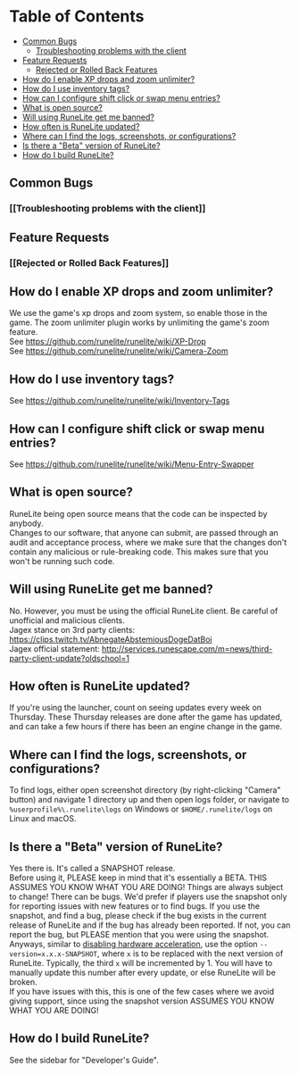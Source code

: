 # Table of Contents
- [Common Bugs](#common-bugs)
  - [Troubleshooting problems with the client](#troubleshooting-problems-with-the-client)
- [Feature Requests](#feature-requests)
  - [Rejected or Rolled Back Features](#rejected-or-rolled-back-features)
- [How do I enable XP drops and zoom unlimiter?](#how-do-i-enable-xp-drops-and-zoom-unlimiter)
- [How do I use inventory tags?](#how-do-i-use-inventory-tags)
- [How can I configure shift click or swap menu entries?](#how-can-i-configure-shift-click-or-swap-menu-entries)
- [What is open source?](#what-is-open-source)
- [Will using RuneLite get me banned?](#will-using-runelite-get-me-banned)
- [How often is RuneLite updated?](#how-often-is-runelite-updated)
- [Where can I find the logs, screenshots, or configurations?](#where-can-i-find-the-logs-screenshots-or-configurations)
- [Is there a "Beta" version of RuneLite?](#is-there-a-beta-version-of-runelite)
- [How do I build RuneLite?](#how-do-i-build-runelite)

## Common Bugs

### [[Troubleshooting problems with the client]]

## Feature Requests

### [[Rejected or Rolled Back Features]]

## How do I enable XP drops and zoom unlimiter?
We use the game's xp drops and zoom system, so enable those in the game. The zoom unlimiter plugin works by unlimiting the game's zoom feature.  
See https://github.com/runelite/runelite/wiki/XP-Drop  
See https://github.com/runelite/runelite/wiki/Camera-Zoom

## How do I use inventory tags?
See https://github.com/runelite/runelite/wiki/Inventory-Tags

## How can I configure shift click or swap menu entries?
See https://github.com/runelite/runelite/wiki/Menu-Entry-Swapper

## What is open source?
RuneLite being open source means that the code can be inspected by anybody.  
Changes to our software, that anyone can submit, are passed through an audit and acceptance process, where we make sure that the changes don't contain any malicious or rule-breaking code. This makes sure that you won't be running such code.

## Will using RuneLite get me banned?
No. However, you must be using the official RuneLite client. Be careful of unofficial and malicious clients.  
Jagex stance on 3rd party clients: https://clips.twitch.tv/AbnegateAbstemiousDogeDatBoi  
Jagex official statement: http://services.runescape.com/m=news/third-party-client-update?oldschool=1  

## How often is RuneLite updated?
If you're using the launcher, count on seeing updates every week on Thursday. These Thursday releases are done after the game has updated, and can take a few hours if there has been an engine change in the game.

## Where can I find the logs, screenshots, or configurations?
To find logs, either open screenshot directory (by right-clicking "Camera" button) and navigate 1 directory up and then open logs folder, or navigate to `%userprofile%\.runelite\logs` on Windows or `$HOME/.runelite/logs` on Linux and macOS.

## Is there a "Beta" version of RuneLite?
Yes there is. It's called a SNAPSHOT release.  
Before using it, PLEASE keep in mind that it's essentially a BETA. THIS ASSUMES YOU KNOW WHAT YOU ARE DOING! Things are always subject to change! There can be bugs. We'd prefer if players use the snapshot only for reporting issues with new features or to find bugs. If you use the snapshot, and find a bug, please check if the bug exists in the current release of RuneLite and if the bug has already been reported. If not, you can report the bug, but PLEASE mention that you were using the snapshot.  
Anyways, similar to [disabling hardware acceleration](https://github.com/runelite/runelite/wiki/Disable-Hardware-Acceleration), use the option `--version=x.x.x-SNAPSHOT`, where `x` is to be replaced with the next version of RuneLite. Typically, the third `x` will be incremented by 1. You will have to manually update this number after every update, or else RuneLite will be broken.  
If you have issues with this, this is one of the few cases where we avoid giving support, since using the snapshot version ASSUMES YOU KNOW WHAT YOU ARE DOING!

## How do I build RuneLite?
See the sidebar for "Developer's Guide".